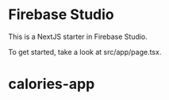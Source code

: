 # Firebase Studio

This is a NextJS starter in Firebase Studio.

To get started, take a look at src/app/page.tsx.
# calories-app
